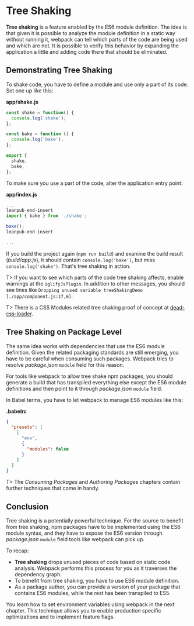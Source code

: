 # Tree Shaking

**Tree shaking** is a feature enabled by the ES6 module definition. The idea is that given it is possible to analyze the module definition in a static way without running it, webpack can tell which parts of the code are being used and which are not. It is possible to verify this behavior by expanding the application a little and adding code there that should be eliminated.

## Demonstrating Tree Shaking

To shake code, you have to define a module and use only a part of its code. Set one up like this:

**app/shake.js**

```javascript
const shake = function() {
  console.log('shake');
};

const bake = function () {
  console.log('bake');
};

export {
  shake,
  bake,
};
```

To make sure you use a part of the code, alter the application entry point:

**app/index.js**

```javascript
...
leanpub-end-insert
import { bake } from './shake';

bake();
leanpub-end-insert

...
```

If you build the project again (`npm run build`) and examine the build result (*build/app.js*), it should contain `console.log('bake')`, but miss `console.log('shake')`. That's tree shaking in action.

T> If you want to see which parts of the code tree shaking affects, enable warnings at the `UglifyJsPlugin`. In addition to other messages, you should see lines like `Dropping unused variable treeShakingDemo [./app/component.js:17,6]`.

T> There is a CSS Modules related tree shaking proof of concept at [dead-css-loader](https://github.com/simlrh/dead-css-loader).

## Tree Shaking on Package Level

The same idea works with dependencies that use the ES6 module definition. Given the related packaging standards are still emerging, you have to be careful when consuming such packages. Webpack tries to resolve *package.json* `module` field for this reason.

For tools like webpack to allow tree shake npm packages, you should generate a build that has transpiled everything else except the ES6 module definitions and then point to it through *package.json* `module` field.

In Babel terms, you have to let webpack to manage ES6 modules like this:

**.babelrc**

```json
{
  "presets": [
    [
      "env",
      {
        "modules": false
      }
    ]
  ]
}
```

T> The *Consuming Packages* and *Authoring Packages* chapters contain further techniques that come in handy.

## Conclusion

Tree shaking is a potentially powerful technique. For the source to benefit from tree shaking, npm packages have to be implemented using the ES6 module syntax, and they have to expose the ES6 version through *package.json* `module` field tools like webpack can pick up.

To recap:

* **Tree shaking** drops unused pieces of code based on static code analysis. Webpack performs this process for you as it traverses the dependency graph.
* To benefit from tree shaking, you have to use ES6 module definition.
* As a package author, you can provide a version of your package that contains ES6 modules, while the rest has been transpiled to ES5.

You learn how to set environment variables using webpack in the next chapter. This technique allows you to enable production specific optimizations and to implement feature flags.
